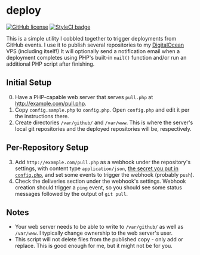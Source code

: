 # deploy
[![GitHub license](https://img.shields.io/github/license/kberzinch/deploy.svg?style=flat-square)](https://raw.githubusercontent.com/kberzinch/deploy/master/LICENSE.md) [![StyleCI badge](https://styleci.io/repos/43822640/shield)](https://styleci.io/repos/43822640)

This is a simple utility I cobbled together to trigger deployments from GitHub events. I use it to publish several repositories to my [DigitalOcean](https://m.do.co/c/3c14b82dc1b9) VPS (including itself!) It will optionally send a notification email when a deployment completes using PHP's built-in ```mail()``` function and/or run an additional PHP script after finishing.

## Initial Setup
0. Have a PHP-capable web server that serves ```pull.php``` at http://example.com/pull.php.
1. Copy ```config.sample.php``` to ```config.php```. Open ```config.php``` and edit it per the instructions there.
2. Create directories ```/var/github/``` and ```/var/www```. This is where the server's local git repositories and the deployed repositories will be, respectively.

## Per-Repository Setup
3. Add ```http://example.com/pull.php``` as a webhook under the repository's settings, with content type ```application/json```, [the secret you put in ```config.php```](https://www.random.org/bytes/), and set some events to trigger the webhook (probably ```push```).
5. Check the deliveries section under the webhook's settings. Webhook creation should trigger a ```ping``` event, so you should see some status messages followed by the output of ```git pull```.

## Notes
* Your web server needs to be able to write to ```/var/github/``` as well as ```/var/www```. I typically change ownership to the web server's user.
* This script will not delete files from the published copy - only add or replace. This is good enough for me, but it might not be for you.
